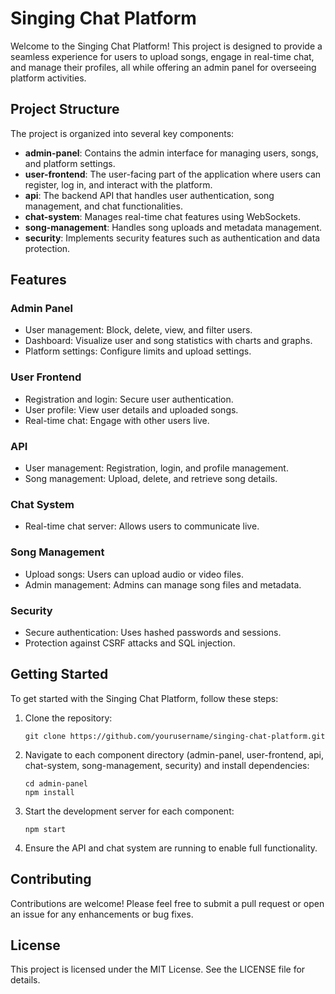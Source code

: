 # Singing Chat Platform

Welcome to the Singing Chat Platform! This project is designed to provide a seamless experience for users to upload songs, engage in real-time chat, and manage their profiles, all while offering an admin panel for overseeing platform activities.

## Project Structure

The project is organized into several key components:

- **admin-panel**: Contains the admin interface for managing users, songs, and platform settings.
- **user-frontend**: The user-facing part of the application where users can register, log in, and interact with the platform.
- **api**: The backend API that handles user authentication, song management, and chat functionalities.
- **chat-system**: Manages real-time chat features using WebSockets.
- **song-management**: Handles song uploads and metadata management.
- **security**: Implements security features such as authentication and data protection.

## Features

### Admin Panel
- User management: Block, delete, view, and filter users.
- Dashboard: Visualize user and song statistics with charts and graphs.
- Platform settings: Configure limits and upload settings.

### User Frontend
- Registration and login: Secure user authentication.
- User profile: View user details and uploaded songs.
- Real-time chat: Engage with other users live.

### API
- User management: Registration, login, and profile management.
- Song management: Upload, delete, and retrieve song details.

### Chat System
- Real-time chat server: Allows users to communicate live.

### Song Management
- Upload songs: Users can upload audio or video files.
- Admin management: Admins can manage song files and metadata.

### Security
- Secure authentication: Uses hashed passwords and sessions.
- Protection against CSRF attacks and SQL injection.

## Getting Started

To get started with the Singing Chat Platform, follow these steps:

1. Clone the repository:
   ```
   git clone https://github.com/yourusername/singing-chat-platform.git
   ```

2. Navigate to each component directory (admin-panel, user-frontend, api, chat-system, song-management, security) and install dependencies:
   ```
   cd admin-panel
   npm install
   ```

3. Start the development server for each component:
   ```
   npm start
   ```

4. Ensure the API and chat system are running to enable full functionality.

## Contributing

Contributions are welcome! Please feel free to submit a pull request or open an issue for any enhancements or bug fixes.

## License

This project is licensed under the MIT License. See the LICENSE file for details.
